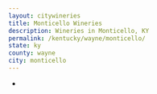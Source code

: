 ```yaml
---
layout: citywineries
title: Monticello Wineries
description: Wineries in Monticello, KY
permalink: /kentucky/wayne/monticello/
state: ky
county: wayne
city: monticello
---
```

-
